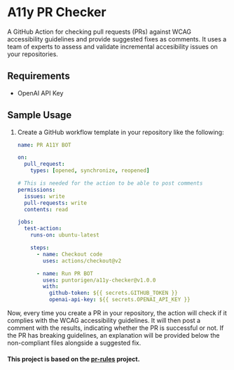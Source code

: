 # A11y PR Checker

A GitHub Action for checking pull requests (PRs) against WCAG accessibility guidelines and provide suggested fixes as comments. It uses a team of experts to assess and validate incremental accesibility issues on your repositories.

## Requirements

- OpenAI API Key

## Sample Usage

1. Create a GitHub workflow template in your repository like the following:

    ```yml
    name: PR A11Y BOT

    on:
      pull_request:
        types: [opened, synchronize, reopened]

    # This is needed for the action to be able to post comments
    permissions:
      issues: write
      pull-requests: write
      contents: read

    jobs:
      test-action:
        runs-on: ubuntu-latest

        steps:
          - name: Checkout code
            uses: actions/checkout@v2

          - name: Run PR BOT
            uses: puntorigen/a11y-checker@v1.0.0
            with:
              github-token: ${{ secrets.GITHUB_TOKEN }}
              openai-api-key: ${{ secrets.OPENAI_API_KEY }}
    ```

Now, every time you create a PR in your repository, the action will check if it complies with the WCAG accessibility guidelines. It will then post a comment with the results, indicating whether the PR is successful or not. If the PR has breaking guidelines, an explanation will be provided below the non-compliant files alongside a suggested fix.


#### This project is based on the [pr-rules](github.com/puntorigen/pr-rules) project.